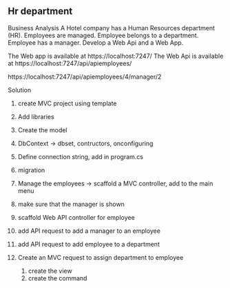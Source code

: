 ﻿Hr department
------------------------------------------------------
Business Analysis
A Hotel company has a Human Resources department (HR).
Employees are managed. Employee belongs to a department. Employee has a manager.
Develop a Web Api and a Web App.



The Web app is available at
https://localhost:7247/ 
The Web Api is available at
https://localhost:7247/api/apiemployees/ 


https://localhost:7247/api/apiemployees/4/manager/2




Solution
1. create MVC project using template
2. Add libraries
3. Create the model
4. DbContext -> dbset, contructors, onconfiguring
5. Define connection string, add in program.cs 
6. migration

7. Manage the employees -> scaffold a MVC controller,  add to the main menu

8. make sure that the manager is shown

9. scaffold Web API controller for employee


10. add API request to add a manager to an employee
11. add API request to add employee to a department
 
12. Create an MVC request to assign department to employee
	1. create the view
	1. create the command